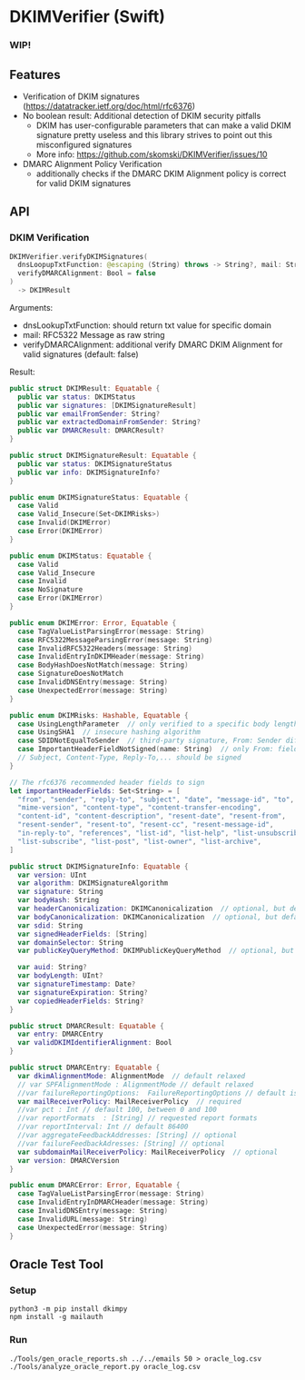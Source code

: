 # DKIMVerifier (Swift)

### WIP!

## Features

* Verification of DKIM signatures (https://datatracker.ietf.org/doc/html/rfc6376)
* No boolean result: Additional detection of DKIM security pitfalls
  * DKIM has user-configurable parameters that can make a valid DKIM signature pretty useless and this library strives to point out this misconfigured signatures
  * More info: https://github.com/skomski/DKIMVerifier/issues/10
* DMARC Alignment Policy Verification
  * additionally checks if the DMARC DKIM Alignment policy is correct for valid DKIM signatures

## API

###  DKIM Verification

```swift
DKIMVerifier.verifyDKIMSignatures(
  dnsLoopupTxtFunction: @escaping (String) throws -> String?, mail: String,
  verifyDMARCAlignment: Bool = false
)
  -> DKIMResult
```

Arguments:
* dnsLookupTxtFunction: should return txt value for specific domain
* mail: RFC5322 Message as raw string
* verifyDMARCAlignment: additional verify DMARC DKIM Alignment for valid signatures (default: false)

Result:
```swift
public struct DKIMResult: Equatable {
  public var status: DKIMStatus
  public var signatures: [DKIMSignatureResult]
  public var emailFromSender: String?
  public var extractedDomainFromSender: String?
  public var DMARCResult: DMARCResult?
}

public struct DKIMSignatureResult: Equatable {
  public var status: DKIMSignatureStatus
  public var info: DKIMSignatureInfo?
}

public enum DKIMSignatureStatus: Equatable {
  case Valid
  case Valid_Insecure(Set<DKIMRisks>)
  case Invalid(DKIMError)
  case Error(DKIMError)
}

public enum DKIMStatus: Equatable {
  case Valid
  case Valid_Insecure
  case Invalid
  case NoSignature
  case Error(DKIMError)
}

public enum DKIMError: Error, Equatable {
  case TagValueListParsingError(message: String)
  case RFC5322MessageParsingError(message: String)
  case InvalidRFC5322Headers(message: String)
  case InvalidEntryInDKIMHeader(message: String)
  case BodyHashDoesNotMatch(message: String)
  case SignatureDoesNotMatch
  case InvalidDNSEntry(message: String)
  case UnexpectedError(message: String)
}

public enum DKIMRisks: Hashable, Equatable {
  case UsingLengthParameter  // only verified to a specific body length
  case UsingSHA1  // insecure hashing algorithm
  case SDIDNotEqualToSender  // third-party signature, From: Sender different to DKIM Domain
  case ImportantHeaderFieldNotSigned(name: String)  // only From: field required, but more fields are better else manipulation possible
  // Subject, Content-Type, Reply-To,... should be signed
}

// The rfc6376 recommended header fields to sign
let importantHeaderFields: Set<String> = [
  "from", "sender", "reply-to", "subject", "date", "message-id", "to", "cc",
  "mime-version", "content-type", "content-transfer-encoding",
  "content-id", "content-description", "resent-date", "resent-from",
  "resent-sender", "resent-to", "resent-cc", "resent-message-id",
  "in-reply-to", "references", "list-id", "list-help", "list-unsubscribe",
  "list-subscribe", "list-post", "list-owner", "list-archive",
]

public struct DKIMSignatureInfo: Equatable {
  var version: UInt
  var algorithm: DKIMSignatureAlgorithm
  var signature: String
  var bodyHash: String
  var headerCanonicalization: DKIMCanonicalization  // optional, but default simple
  var bodyCanonicalization: DKIMCanonicalization  // optional, but default simple
  var sdid: String
  var signedHeaderFields: [String]
  var domainSelector: String
  var publicKeyQueryMethod: DKIMPublicKeyQueryMethod  // optional, but default dns/txt

  var auid: String?
  var bodyLength: UInt?
  var signatureTimestamp: Date?
  var signatureExpiration: String?
  var copiedHeaderFields: String?
}

public struct DMARCResult: Equatable {
  var entry: DMARCEntry
  var validDKIMIdentifierAlignment: Bool
}

public struct DMARCEntry: Equatable {
  var dkimAlignmentMode: AlignmentMode  // default relaxed
  // var SPFAlignmentMode : AlignmentMode // default relaxed
  //var failureReportingOptions:  FailureReportingOptions // default is AllFail
  var mailReceiverPolicy: MailReceiverPolicy  // required
  //var pct : Int // default 100, between 0 and 100
  //var reportFormats  : [String] // requested report formats
  //var reportInterval: Int // default 86400
  //var aggregateFeedbackAddresses: [String] // optional
  //var failureFeedbackAdresses: [String] // optional
  var subdomainMailReceiverPolicy: MailReceiverPolicy  // optional
  var version: DMARCVersion
}

public enum DMARCError: Error, Equatable {
  case TagValueListParsingError(message: String)
  case InvalidEntryInDMARCHeader(message: String)
  case InvalidDNSEntry(message: String)
  case InvalidURL(message: String)
  case UnexpectedError(message: String)
}
```

## Oracle Test Tool

### Setup

```
python3 -m pip install dkimpy
npm install -g mailauth
```

### Run

```
./Tools/gen_oracle_reports.sh ../../emails 50 > oracle_log.csv
./Tools/analyze_oracle_report.py oracle_log.csv
```
